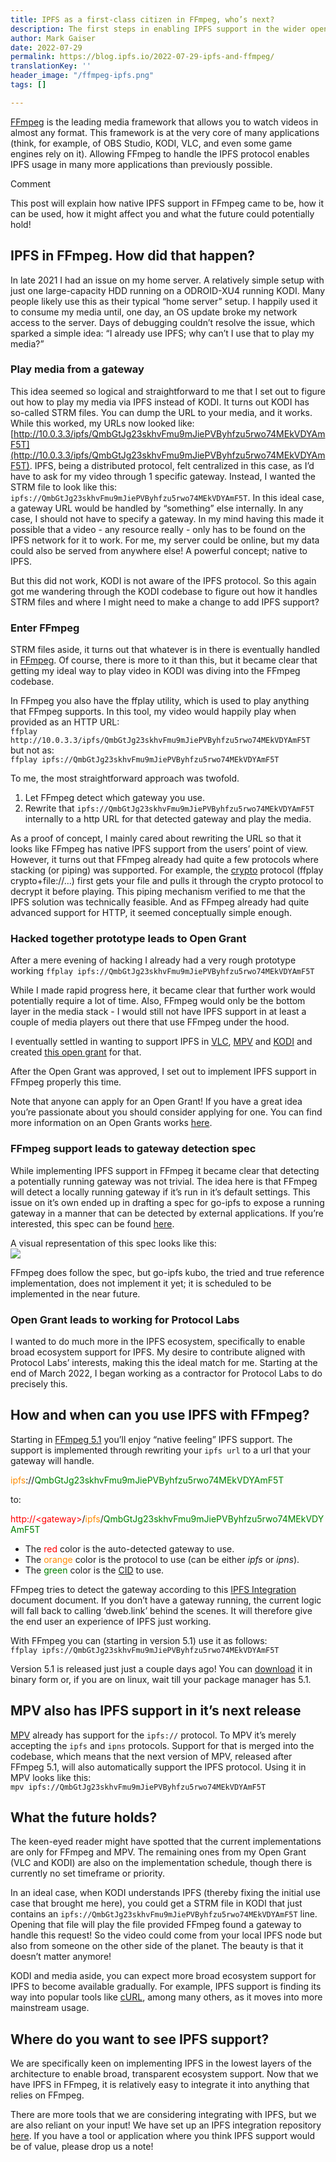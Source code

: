 ```yaml
---
title: IPFS as a first-class citizen in FFmpeg, who’s next?
description: The first steps in enabling IPFS support in the wider open source ecosystem.
author: Mark Gaiser
date: 2022-07-29
permalink: https://blog.ipfs.io/2022-07-29-ipfs-and-ffmpeg/
translationKey: ''
header_image: "/ffmpeg-ipfs.png"
tags: []

---
```

[FFmpeg](https://ffmpeg.org/) is the leading media framework that allows you to watch videos in almost any format. This framework is at the very core of many applications (think, for example, of OBS Studio, KODI, VLC, and even some game engines rely on it). Allowing FFmpeg to handle the IPFS protocol enables IPFS usage in many more applications than previously possible.

Comment

This post will explain how native IPFS support in FFmpeg came to be, how it can be used, how it might affect you and what the future could potentially hold!

## IPFS in FFmpeg. How did that happen?

In late 2021 I had an issue on my home server. A relatively simple setup with just one large-capacity HDD running on a ODROID-XU4 running KODI. Many people likely use this as their typical “home server” setup. I happily used it to consume my media until, one day, an OS update broke my network access to the server. Days of debugging couldn’t resolve the issue, which sparked a simple idea: “I already use IPFS; why can’t I use that to play my media?”

### Play media from a gateway

This idea seemed so logical and straightforward to me that I set out to figure out how to play my media via IPFS instead of KODI. It turns out KODI has so-called STRM files. You can dump the URL to your media, and it works. While this worked, my URLs now looked like: [http://10.0.3.3/ipfs/QmbGtJg23skhvFmu9mJiePVByhfzu5rwo74MEkVDYAmF5T](http://10.0.3.3/ipfs/QmbGtJg23skhvFmu9mJiePVByhfzu5rwo74MEkVDYAmF5T). IPFS, being a distributed protocol, felt centralized in this case, as I’d have to ask for my video through 1 specific gateway. Instead, I wanted the STRM file to look like this: `ipfs://QmbGtJg23skhvFmu9mJiePVByhfzu5rwo74MEkVDYAmF5T`. In this ideal case, a gateway URL would be handled by “something” else internally. In any case, I should not have to specify a gateway. In my mind having this made it possible that a video - any resource really - only has to be found on the IPFS network for it to work. For me, my server could be online, but my data could also be served from anywhere else! A powerful concept; native to IPFS.

But this did not work, KODI is not aware of the IPFS protocol. So this again got me wandering through the KODI codebase to figure out how it handles STRM files and where I might need to make a change to add IPFS support?

### Enter FFmpeg

STRM files aside, it turns out that whatever is in there is eventually handled in [FFmpeg](https://ffmpeg.org/). Of course, there is more to it than this, but it became clear that getting my ideal way to play video in KODI was diving into the FFmpeg codebase.

In FFmpeg you also have the ffplay utility, which is used to play anything that FFmpeg supports. In this tool, my video would happily play when provided as an HTTP URL:  
`ffplay http://10.0.3.3/ipfs/QmbGtJg23skhvFmu9mJiePVByhfzu5rwo74MEkVDYAmF5T`  
but not as:  
`ffplay ipfs://QmbGtJg23skhvFmu9mJiePVByhfzu5rwo74MEkVDYAmF5T`

To me, the most straightforward approach was twofold.

1. Let FFmpeg detect which gateway you use.
2. Rewrite that `ipfs://QmbGtJg23skhvFmu9mJiePVByhfzu5rwo74MEkVDYAmF5T` internally to a http URL for that detected gateway and play the media.

As a proof of concept, I mainly cared about rewriting the URL so that it looks like FFmpeg has native IPFS support from the users’ point of view. However, it turns out that FFmpeg already had quite a few protocols where stacking (or piping) was supported. For example, the [crypto](https://github.com/FFmpeg/FFmpeg/blob/master/libavformat/crypto.c) protocol (ffplay crypto+file://…) first gets your file and pulls it through the crypto protocol to decrypt it before playing. This piping mechanism verified to me that the IPFS solution was technically feasible. And as FFmpeg already had quite advanced support for HTTP, it seemed conceptually simple enough.

### Hacked together prototype leads to Open Grant

After a mere evening of hacking I already had a very rough prototype working `ffplay ipfs://QmbGtJg23skhvFmu9mJiePVByhfzu5rwo74MEkVDYAmF5T`

While I made rapid progress here, it became clear that further work would potentially require a lot of time. Also, FFmpeg would only be the bottom layer in the media stack - I would still not have IPFS support in at least a couple of media players out there that use FFmpeg under the hood.

I eventually settled in wanting to support IPFS in [VLC](https://www.videolan.org/vlc/), [MPV](https://mpv.io/) and [KODI](https://kodi.tv/) and created [this open grant](https://github.com/ipfs/devgrants/pull/102) for that.

After the Open Grant was approved, I set out to implement IPFS support in FFmpeg properly this time.

Note that anyone can apply for an Open Grant! If you have a great idea you’re passionate about you should consider applying for one. You can find more information on an Open Grants works [here](https://github.com/ipfs/devgrants).

### FFmpeg support leads to gateway detection spec

While implementing IPFS support in FFmpeg it became clear that detecting a potentially running gateway was not trivial. The idea here is that FFmpeg will detect a locally running gateway if it’s run in it’s default settings. This issue on it’s own ended up in drafting a spec for go-ipfs to expose a running gateway in a manner that can be detected by external applications. If you’re interested, this spec can be found [here](https://github.com/ipfs/kubo/issues/8847).

A visual representation of this spec looks like this:  
![](https://i.imgur.com/g3P4vEy.png)

FFmpeg does follow the spec, but go-ipfs kubo, the tried and true reference implementation, does not implement it yet; it is scheduled to be implemented in the near future.

### Open Grant leads to working for Protocol Labs

I wanted to do much more in the IPFS ecosystem, specifically to enable broad ecosystem support for IPFS. My desire to contribute aligned with Protocol Labs’ interests, making this the ideal match for me. Starting at the end of March 2022, I began working as a contractor for Protocol Labs to do precisely this.

## How and when can you use IPFS with FFmpeg?

Starting in [FFmpeg 5.1](https://github.com/FFmpeg/FFmpeg/blob/master/Changelog) you’ll enjoy “native feeling” IPFS support. The support is implemented through rewriting your `ipfs url` to a url that your gateway will handle.

<span style="color:darkorange">ipfs</span><span>:</span>//<span style="color:green">QmbGtJg23skhvFmu9mJiePVByhfzu5rwo74MEkVDYAmF5T</span>

to:

<span style="color:red">http<span>:</span>//&lt;gateway&gt;</span>/<span style="color:darkorange">ipfs</span>/<span style="color:green">QmbGtJg23skhvFmu9mJiePVByhfzu5rwo74MEkVDYAmF5T</span>

* The <span style="color:red">red</span> color is the auto-detected gateway to use.
* The <span style="color:darkorange">orange</span> color is the protocol to use (can be either _ipfs_ or _ipns_).
* The <span style="color:green">green</span> color is the [CID](https://docs.ipfs.io/concepts/content-addressing/) to use.

FFmpeg tries to detect the gateway according to this [IPFS Integration](https://github.com/markg85/specs/blob/master/INTEGRATION.md) document document. If you don’t have a gateway running, the current logic will fall back to calling ‘dweb.link’ behind the scenes. It will therefore give the end user an experience of IPFS just working.

With FFmpeg you can (starting in version 5.1) use it as follows:  
`ffplay ipfs://QmbGtJg23skhvFmu9mJiePVByhfzu5rwo74MEkVDYAmF5T`

Version 5.1 is released just just a couple days ago! You can [download](https://ffmpeg.org/download.html) it in binary form or, if you are on linux, wait till your package manager has 5.1.

## MPV also has IPFS support in it’s next release

[MPV](https://mpv.io/) already has support for the `ipfs://` protocol. To MPV it’s merely accepting the `ipfs` and `ipns` protocols. Support for that is merged into the codebase, which means that the next version of MPV, released after FFmpeg 5.1, will also automatically support the IPFS protocol. Using it in MPV looks like this:  
`mpv ipfs://QmbGtJg23skhvFmu9mJiePVByhfzu5rwo74MEkVDYAmF5T`

## What the future holds?

The keen-eyed reader might have spotted that the current implementations are only for FFmpeg and MPV. The remaining ones from my Open Grant (VLC and KODI) are also on the implementation schedule, though there is currently no set timeframe or priority.

In an ideal case, when KODI understands IPFS (thereby fixing the initial use case that brought me here), you could get a STRM file in KODI that just contains an `ipfs://QmbGtJg23skhvFmu9mJiePVByhfzu5rwo74MEkVDYAmF5T` line. Opening that file will play the file provided FFmpeg found a gateway to handle this request! So the video could come from your local IPFS node but also from someone on the other side of the planet. The beauty is that it doesn’t matter anymore!

KODI and media aside, you can expect more broad ecosystem support for IPFS to become available gradually. For example, IPFS support is finding its way into popular tools like [cURL](https://curl.se/), among many others, as it moves into more mainstream usage.

## Where do you want to see IPFS support?

We are specifically keen on implementing IPFS in the lowest layers of the architecture to enable broad, transparent ecosystem support. Now that we have IPFS in FFmpeg, it is relatively easy to integrate it into anything that relies on FFmpeg.

There are more tools that we are considering integrating with IPFS, but we are also reliant on your input! We have set up an IPFS integration repository [here](https://github.com/ipfs/integrations). If you have a tool or application where you think IPFS support would be of value, please drop us a note!
